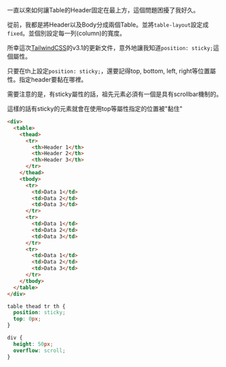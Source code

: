 一直以來如何讓Table的Header固定在最上方，這個問題困擾了我好久。

從前，我都是將Header以及Body分成兩個Table。並將`table-layout`設定成`fixed`。並個別設定每一列(column)的寬度。

所幸這次[TailwindCSS](https://tailwindcss.com/)的v3.1的更新文件，意外地讓我知道`position: sticky;`這個屬性。

只要在th上設定`position: sticky;`，還要記得top, bottom, left, right等位置屬性。指定header要黏在哪裡。

需要注意的是，有sticky屬性的話，祖先元素必須有一個是具有scrollbar機制的。

這樣的話有sticky的元素就會在使用top等屬性指定的位置被"黏住"

```html
<div>
  <table>
    <thead>
      <tr>
        <th>Header 1</th>
        <th>Header 2</th>
        <th>Header 3</th>
      </tr>
    </thead>
    <tbody>
      <tr>
        <td>Data 1</td>
        <td>Data 2</td>
        <td>Data 3</td>
      </tr>
      <tr>
        <td>Data 1</td>
        <td>Data 2</td>
        <td>Data 3</td>
      </tr>
      <tr>
        <td>Data 1</td>
        <td>Data 2</td>
        <td>Data 3</td>
      </tr>
    </tbody>
  </table>
</div>
```

```css
table thead tr th {
  position: sticky;
  top: 0px;
}

div {
  height: 50px;
  overflow: scroll;
}
```